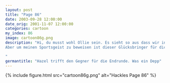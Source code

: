 ```yaml
---
layout: post
title: "Page 86"
date: 2003-09-28 12:00:00
date_orig: 2001-11-07 12:00:00
categories: cartoon
my_index: 86
image: cartoon86g.png
description: "Hi, du musst wohl Ollie sein. Es sieht so aus dass wir in dem Meisterschaftsspiel gegen einander spielen Ha, ein Hase Ich ess Ungeziefer wie dich zum Frühstück
Aber um meinen Sportsgeist zu beweisen ist dieser Glücksbringer für dich eine Hasenpfote Jetzt muss er sterben Hazel

"
germantitle: "Hazel trifft den Gegner für die Endrunde. Was ein Depp"
---
```


{% include figure.html src="cartoon86g.png" alt="Hackles Page 86"  %}
